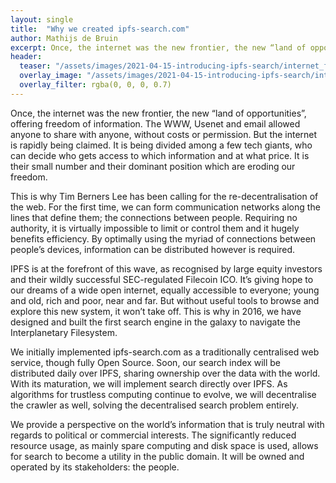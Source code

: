 ```yaml
---
layout: single
title:  "Why we created ipfs-search.com"
author: Mathijs de Bruin
excerpt: Once, the internet was the new frontier, the new “land of opportunities”, offering freedom of information. But the internet is rapidly being divided among a few tech giants, who can decide who gets access to which information and at what price. It is their small number and their dominant position which are eroding our freedom.
header:
  teaser: "/assets/images/2021-04-15-introducing-ipfs-search/internet_freedom.jpg"
  overlay_image: "/assets/images/2021-04-15-introducing-ipfs-search/internet_freedom.jpg"
  overlay_filter: rgba(0, 0, 0, 0.7)
---
```

Once, the internet was the new frontier, the new “land of opportunities”, offering freedom of information. The WWW, Usenet and email allowed anyone to share with anyone, without costs or permission. But the internet is rapidly being claimed. It is being divided among a few tech giants, who can decide who gets access to which information and at what price. It is their small number and their dominant position which are eroding our freedom.

This is why Tim Berners Lee has been calling for the re-decentralisation of the web. For the first time, we can form communication networks along the lines that define them; the connections between people. Requiring no authority, it is virtually impossible to limit or control them and it hugely benefits efficiency. By optimally using the myriad of connections between people’s devices, information can be distributed however is required.

IPFS is at the forefront of this wave, as recognised by large equity investors and their wildly successful SEC-regulated Filecoin ICO. It’s giving hope to our dreams of a wide open internet, equally accessible to everyone; young and old, rich and poor, near and far. But without useful tools to browse and explore this new system, it won’t take off. This is why in 2016, we have designed and built the first search engine in the galaxy to navigate the Interplanetary Filesystem.

We initially implemented ipfs-search.com as a traditionally centralised web service, though fully Open Source. Soon, our search index will be distributed daily over IPFS, sharing ownership over the data with the world. With its maturation, we will implement search directly over IPFS. As algorithms for trustless computing continue to evolve, we will decentralise the crawler as well, solving the decentralised search problem entirely.

We provide a perspective on the world’s information that is truly neutral with regards to political or commercial interests. The significantly reduced resource usage, as mainly spare computing and disk space is used, allows for search to become a utility in the public domain. It will be owned and operated by its stakeholders: the people.


